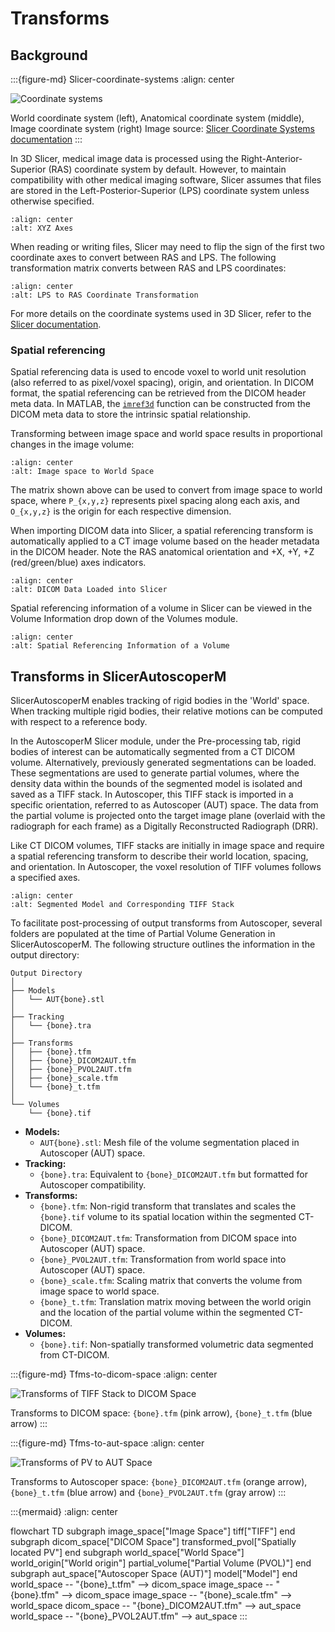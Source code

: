 # Transforms

## Background

:::{figure-md} Slicer-coordinate-systems
:align: center

![Coordinate systems](https://github.com/Slicer/Slicer/releases/download/docs-resources/coordinate_systems.png)

World coordinate system (left), Anatomical coordinate system (middle), Image coordinate system (right) Image source: [Slicer Coordinate Systems documentation](https://slicer.readthedocs.io/en/latest/user_guide/coordinate_systems.html)
:::

In 3D Slicer, medical image data is processed using the Right-Anterior-Superior (RAS) coordinate
system by default. However, to maintain compatibility with other medical imaging software, Slicer
assumes that files are stored in the Left-Posterior-Superior (LPS) coordinate system unless
otherwise specified.

```{image} https://github.com/BrownBiomechanics/Autoscoper/releases/download/docs-resources/transforms_XYZ_axes.png
:align: center
:alt: XYZ Axes
```

When reading or writing files, Slicer may need to flip the sign of the first
two coordinate axes to convert between RAS and LPS. The following transformation
matrix converts between RAS and LPS coordinates:

```{image} https://github.com/BrownBiomechanics/Autoscoper/releases/download/docs-resources/transforms_LPS_to_RAS_coords.png
:align: center
:alt: LPS to RAS Coordinate Transformation
```

For more details on the coordinate systems used in 3D Slicer, refer to the [Slicer documentation](https://slicer.readthedocs.io/en/latest/user_guide/coordinate_systems.html).

### Spatial referencing

Spatial referencing data is used to encode voxel to world unit resolution (also referred to as pixel/voxel spacing), origin,
and orientation. In DICOM format, the spatial referencing can be retrieved from the DICOM header meta data. In MATLAB,
the [`imref3d`](https://www.mathworks.com/help/images/ref/imref3d.html) function can be constructed from the DICOM meta data to store the intrinsic spatial relationship.

Transforming between image space and world space results in proportional changes in the image volume:

```{image} https://github.com/BrownBiomechanics/Autoscoper/releases/download/docs-resources/transforms_Image_to_world_space.png
:align: center
:alt: Image space to World Space
```

The matrix shown above can be used to convert from image space to world space, where `P_{x,y,z}` represents pixel spacing along
each axis, and `O_{x,y,z}` is the origin for each respective dimension.

When importing DICOM data into Slicer, a spatial referencing transform is automatically applied to a CT image volume based on the
header metadata in the DICOM header. Note the RAS anatomical orientation and +X, +Y, +Z (red/green/blue) axes indicators.

```{image} https://github.com/BrownBiomechanics/Autoscoper/releases/download/docs-resources/transforms_Slicer_DICOM_data.png
:align: center
:alt: DICOM Data Loaded into Slicer
```

Spatial referencing information of a volume in Slicer can be viewed in the Volume Information drop down of the
Volumes module.

```{image} https://github.com/BrownBiomechanics/Autoscoper/releases/download/docs-resources/transforms_Volume_spatial_info.png
:align: center
:alt: Spatial Referencing Information of a Volume
```

## Transforms in SlicerAutoscoperM

SlicerAutoscoperM enables tracking of rigid bodies in the 'World' space. When tracking multiple
rigid bodies, their relative motions can be computed with respect to a reference body.

In the AutoscoperM Slicer module, under the Pre-processing tab, rigid bodies of interest can
be automatically segmented from a CT DICOM volume. Alternatively, previously generated segmentations
can be loaded. These segmentations are used to generate partial volumes, where the density data
within the bounds of the segmented model is isolated and saved as a TIFF stack. In Autoscoper, this
TIFF stack is imported in a specific orientation, referred to as Autoscoper (AUT) space. The data from the
partial volume is projected onto the target image plane (overlaid with the radiograph for each frame)
as a Digitally Reconstructed Radiograph (DRR).

Like CT DICOM volumes, TIFF stacks are initially in image space and require a
spatial referencing transform to describe their world location, spacing, and
orientation. In Autoscoper, the voxel resolution of TIFF volumes follows a specified axes.

```{image} https://github.com/BrownBiomechanics/Autoscoper/releases/download/docs-resources/transforms_Model_and_its_TIFF_pv.png
:align: center
:alt: Segmented Model and Corresponding TIFF Stack
```

To facilitate post-processing of output transforms from Autoscoper, several folders
are populated at the time of Partial Volume Generation in SlicerAutoscoperM. The
following structure outlines the information in the output directory:

```
Output Directory
│
├── Models
│   └── AUT{bone}.stl
│
├── Tracking
│   └── {bone}.tra
│
├── Transforms
│   ├── {bone}.tfm
│   ├── {bone}_DICOM2AUT.tfm
│   ├── {bone}_PVOL2AUT.tfm
│   ├── {bone}_scale.tfm
│   └── {bone}_t.tfm
│
└── Volumes
    └── {bone}.tif
```

* **Models:**
  * `AUT{bone}.stl`: Mesh file of the volume segmentation placed in Autoscoper (AUT) space.
* **Tracking:**
  * `{bone}.tra`: Equivalent to `{bone}_DICOM2AUT.tfm` but formatted for Autoscoper compatibility.
* **Transforms:**
  * `{bone}.tfm`: Non-rigid transform that translates and scales the `{bone}.tif` volume to its spatial location within the segmented CT-DICOM.
  * `{bone}_DICOM2AUT.tfm`: Transformation from DICOM space into Autoscoper (AUT) space.
  * `{bone}_PVOL2AUT.tfm`: Transformation from world space into Autoscoper (AUT) space.
  * `{bone}_scale.tfm`: Scaling matrix that converts the volume from image space to world space.
  * `{bone}_t.tfm`: Translation matrix moving between the world origin and the location of the partial volume within the segmented CT-DICOM.
* **Volumes:**
  * `{bone}.tif`: Non-spatially transformed volumetric data segmented from CT-DICOM.


:::{figure-md} Tfms-to-dicom-space
:align: center

![Transforms of TIFF Stack to DICOM Space](https://github.com/BrownBiomechanics/Autoscoper/releases/download/docs-resources/transforms_Tfms_to_DICOM_space.png)

Transforms to DICOM space: `{bone}.tfm` (pink arrow), `{bone}_t.tfm` (blue arrow)
:::


:::{figure-md} Tfms-to-aut-space
:align: center

![Transforms of PV to AUT Space](https://github.com/BrownBiomechanics/Autoscoper/releases/download/docs-resources/transforms_Tfms_to_AUT_space.png)

Transforms to Autoscoper space: `{bone}_DICOM2AUT.tfm` (orange arrow), `{bone}_t.tfm` (blue arrow) and `{bone}_PVOL2AUT.tfm` (gray arrow)
:::


:::{mermaid}
:align: center

flowchart TD
    subgraph image_space["Image Space"]
      tiff["TIFF"]
    end
    subgraph dicom_space["DICOM Space"]
      transformed_pvol["Spatially located PV"]
    end
    subgraph world_space["World Space"]
      world_origin["World origin"]
      partial_volume["Partial Volume (PVOL)"]
    end
    subgraph aut_space["Autoscoper Space (AUT)"]
      model["Model"]
    end
    world_space -- "{bone}_t.tfm" --> dicom_space
    image_space -- "{bone}.tfm" --> dicom_space
    image_space -- "{bone}_scale.tfm" --> world_space
    dicom_space -- "{bone}_DICOM2AUT.tfm" --> aut_space
    world_space -- "{bone}_PVOL2AUT.tfm" --> aut_space
:::
